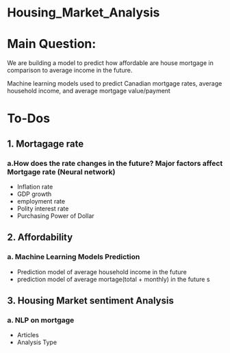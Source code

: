 # Housing_Market_Analysis

# Main Question:
We are building a model to predict how affordable are house mortgage in comparison to average income in the future.

Machine learning models used to predict Canadian mortgage rates, average household income, and average mortgage value/payment

# To-Dos

## 1. Mortagage rate
### a.How does the rate changes in the future? Major factors affect Mortgage rate (Neural network)

* Inflation rate 
* GDP growth
* employment rate 
* Polity interest rate 
* Purchasing Power of Dollar


## 2. Affordability
### a. Machine Learning Models Prediction

* Prediction model of average household income in the future 
* prediction model of average mortage(total + monthly) in the future s

## 3. Housing Market sentiment Analysis
### a. NLP on mortgage

* Articles
* Analysis Type
    
